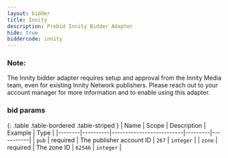 ```yaml
---
layout: bidder
title: Innity
description: Prebid Innity Bidder Adapter
hide: true
biddercode: innity
---
```


### Note:
The Innity bidder adapter requires setup and approval from the Innity Media team, even for existing Innity Network publishers. Please reach out to your account manager for more information and to enable using this adapter.

### bid params

{: .table .table-bordered .table-striped }
| Name   | Scope    | Description              | Example | Type      |
|--------|----------|--------------------------|---------|-----------|
| `pub`  | required | The publisher account ID | `267`   | `integer` |
| `zone` | required | The zone ID              | `62546` | `integer` |
